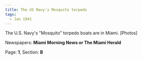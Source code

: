 ```yaml
---  
title: The US Navy's Mosquito torpedo  
tags:  
  - Jan 1941  
---  
```

  
The U.S. Navy's "Mosquito" torpedo boats are in Miami. [Photos]  
  
Newspapers: **Miami Morning News or The Miami Herald**  
  
Page: **1**, Section: **B** 
